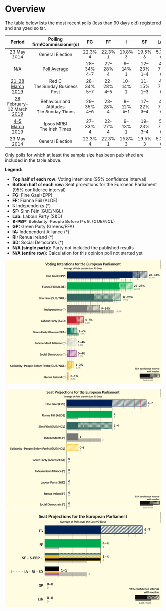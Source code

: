 # Overview

The table below lists the most recent polls (less than 90 days old) registered and analyzed so far.

| Period     | Polling firm/Commissioner(s) | FG | FF | I | SF | Lab | S-PBP | GP | IA | RI | SD |
|:----------:|:----------------------------:|:--:|:--:|:--:|:--:|:--:|:--:|:--:|:--:|:--:|:--:|
| 23 May 2014 | General Election | 22.3% <br> 4 | 22.3% <br> 1 | 19.8% <br> 3 | 19.5% <br> 3 | 5.3% <br> 0 | 1.5% <br> 0 | 4.9% <br> 0 | 0.0% <br> 0 | 0.0% <br> 0 | 0.0% <br> 0 |
| N/A | [Poll Average](average.html) | 28–34% <br> 4–7 | 22–28% <br> 4 | 9–14% <br> 1 | 12–23% <br> 1–4 | 4–7% <br> 0 | 1–3% <br> 0–1 | 2–4% <br> 0 | 1–4% <br> 0 | 0–1% <br> 0 | 0–4% <br> 0 |
| [21–28 March 2019](2019-03-28-RedC.html) | Red C <br> The Sunday Business Post | 28–34% <br> 5–7 | 22–28% <br> 4–5 | 10–14% <br> 1 | 11–15% <br> 1–3 | 4–7% <br> 0 | 1–3% <br> 0–1 | 2–4% <br> 0 | 2–4% <br> 0 | 0–1% <br> 0 | 2–4% <br> 0 |
| [28 February–12 March 2019](2019-03-12-BehaviourandAttitudes.html) | Behaviour and Attitudes <br> The Sunday Times | 29–35% <br> 4–6 | 23–28% <br> 4 | 8–12% <br> 0–1 | 17–22% <br> 3–4 | 4–7% <br> 0 | 1–2% <br> 0 | 2–4% <br> 0–1 | 1–3% <br> 0 | 0–1% <br> 0 | 0–1% <br> 0 |
| [4–5 March 2019](2019-03-05-IpsosMRBI.html) | Ipsos MRBI <br> The Irish Times | 27–33% <br> 4 | 22–27% <br> 4 | 9–13% <br> 1 | 19–23% <br> 3–4 | 5–7% <br> 0 | 1–3% <br> 0–1 | 1–3% <br> 0 | 1–2% <br> 0 | N/A <br> N/A | 1–2% <br> 0 |
| 23 May 2014 | General Election | 22.3% <br> 4 | 22.3% <br> 1 | 19.8% <br> 3 | 19.5% <br> 3 | 5.3% <br> 0 | 1.5% <br> 0 | 4.9% <br> 0 | 0.0% <br> 0 | 0.0% <br> 0 | 0.0% <br> 0 |

Only polls for which at least the sample size has been published are included in the table above.

**Legend:**
+ **Top half of each row:** Voting intentions (95% confidence interval)
+ **Bottom half of each row:** Seat projections for the European Parliament (95% confidence interval)
+ **FG:** Fine Gael (EPP)
+ **FF:** Fianna Fáil (ALDE)
+ **I:** Independents (*)
+ **SF:** Sinn Féin (GUE/NGL)
+ **Lab:** Labour Party (S&D)
+ **S-PBP:** Solidarity–People Before Profit (GUE/NGL)
+ **GP:** Green Party (Greens/EFA)
+ **IA:** Independent Alliance (*)
+ **RI:** Renua Ireland (*)
+ **SD:** Social Democrats (*)
+ **N/A (single party):** Party not included the published results
+ **N/A (entire row):** Calculation for this opinion poll not started yet


![Graph with voting intentions not yet produced](average.png "Voting Intentions")

![Graph with seats not yet produced](average-seats.png "Seats")
![Graph with coalitions seats not yet produced](average-coalitions-seats.png "Coalitions Seats")
